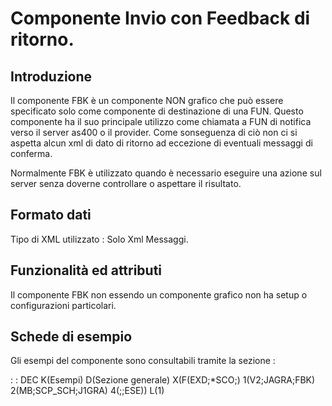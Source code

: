 # Componente Invio con Feedback di ritorno.

## Introduzione
Il componente FBK è un componente NON grafico che può essere specificato solo come componente di destinazione di una FUN.
Questo componente ha il suo principale utilizzo come chiamata a FUN di notifica verso il server as400 o il provider.
Come sonseguenza di ciò non ci si aspetta alcun xml di dato di ritorno ad eccezione di eventuali messaggi di conferma.

Normalmente FBK è utilizzato quando è necessario eseguire una azione sul server senza doverne controllare o aspettare il risultato.

## Formato dati
Tipo di XML utilizzato :  Solo Xml Messaggi.

## Funzionalità ed attributi
Il componente FBK non essendo un componente grafico non ha setup o configurazioni particolari.

## Schede di esempio
Gli esempi del componente sono consultabili tramite la sezione : 

 :  : DEC K(Esempi) D(Sezione generale) X(F(EXD;\*SCO;) 1(V2;JAGRA;FBK) 2(MB;SCP_SCH;J1GRA) 4(;;ESE)) L(1)
